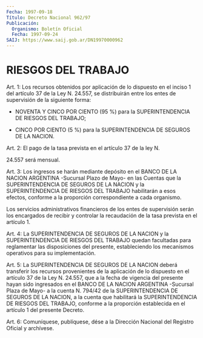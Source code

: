 ```yaml
---
Fecha: 1997-09-18
Título: Decreto Nacional 962/97
Publicación:
  Organismo: Boletín Oficial
  Fecha: 1997-09-24
SAIJ: https://www.saij.gob.ar/DN19970000962
---
```

# RIESGOS DEL TRABAJO

<a id="1"></a>
Art. 1: Los recursos obtenidos por aplicación  de lo dispuesto en el inciso 1 del artículo 37 de la Ley N. 24.557, se distribuirán entre  los  entes  de  supervisión  de   la  siguiente  forma:

- NOVENTA Y CINCO POR  CIENTO  (95 %) para la SUPERINTENDENCIA DE RIESGOS DEL TRABAJO;

- CINCO POR CIENTO (5 %) para la SUPERINTENDENCIA DE SEGUROS DE LA NACION.

<a id="2"></a>
Art. 2: El pago de la tasa prevista en el artículo 37 de la ley N.

24.557 será mensual.

<a id="3"></a>
Art.  3: Los ingresos se harán mediante depósito en el BANCO DE LA NACION  ARGENTINA  -Sucursal  Plazo  de Mayo- en las Cuentas que la SUPERINTENDENCIA DE SEGUROS DE LA NACION  y  la SUPERINTENDENCIA DE RIESGOS  DEL  TRABAJO  habilitarán a esos efectos,  conforme  a  la proporción correspondiente a cada organismo.

Los  servicios  administrativos    financieros   de  los  entes  de supervisión  serán  los  encargados  de  recibir  y  controlar   la recaudación de la tasa prevista en el artículo 1.

<a id="4"></a>
Art.  4:  La  SUPERINTENDENCIA  DE  SEGUROS  DE  LA  NACION  y la SUPERINTENDENCIA  DE  RIESGOS DEL TRABAJO quedan facultadas para reglamentar  las  disposiciones  del  presente,  estableciendo  los mecanismos operativos para su implementación.

<a id="5"></a>
Art.  5: La SUPERINTENDENCIA  DE  SEGUROS  DE  LA  NACION  deberá transferir  los  recursos  provenientes  de  la  aplicación  de  lo dispuesto en el artículo 37 de la Ley N. 24.557, que a la fecha de vigencia del presente  hayan  sido  ingresados  en  el  BANCO DE LA NACION  ARGENTINA -Sucursal Plaza de Mayo- a la cuenta N. 794/42 de la SUPERINTENDENCIA  DE  SEGUROS  DE  LA  NACION,  a  la cuenta que habilitará la SUPERINTENDENCIA DE RIESGOS DEL TRABAJO,  conforme  a la  proporción  establecida  en  el artículo 1 del presente Decreto.

<a id="6"></a>
Art.  6: Comuníquese, publíquese, dése a  la Dirección Nacional del Registro Oficial y archívese.